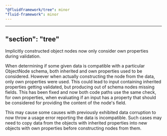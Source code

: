 ```yaml
---
"@fluidframework/tree": minor
"fluid-framework": minor
---
```

---
"section": "tree"
---
Implicitly constructed object nodes now only consider own properties during validation.

When determining if some given data is compatible with a particular ObjectNode schema, both inherited and own properties used to be considered.
However when actually constructing the node from the data, only own properties were used.
This could lead to input containing inherited properties getting validated, but producing out of schema nodes missing fields.
This has been fixed and now both code paths use the same check, for own properties, when evaluating if an input has a property that should be considered for providing the content of the node's field.

This may cause some causes with previously exhibited data corruption to now throw a usage error reporting the data is incompatible.
Such cases may need to copy data from the objects with inherited properties into new objects with own properties before constructing nodes from them.
